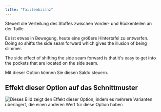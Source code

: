 ```yaml
---
title: "Taillenbilanz"
---
```


Steuert die Verteilung des Stoffes zwischen Vorder- und Rückenteilen an der Taille.

Es ist etwas in Bewegung, heute eine größere Hintertafel zu entwerfen. Doing so shifts the side seam forward which gives the illusion of being slimmer.

The side effect of shifting the side seam forward is that it's easy to get into the pockets that are located on the side seam.

Mit dieser Option können Sie diesen Saldo steuern.

## Effekt dieser Option auf das Schnittmuster

![Dieses Bild zeigt den Effekt dieser Option, indem es mehrere Varianten überlagert, die einen anderen Wert für diese Option haben](paco_waistbalance_sample.svg "Effekt dieser Option auf das Schnittmuster")

